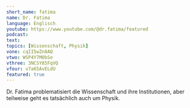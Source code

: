 ```yaml
---
short_name: fatima
name: Dr. Fatima
language: Englisch
youtube: https://www.youtube.com/@dr.fatima/featured
podcast:
text:
topics: [Wissenschaft, Physik]
vone: cqII5wZn8AQ
vtwo: WSP4Y7M0bSo
vthree: 3NCSY85FqVQ
vfour: v7a65AvELdU
featured: true
---
```

Dr. Fatima problematisiert die Wissenschaft und ihre Institutionen, aber teilweise geht es tatsächlich auch um Physik.
